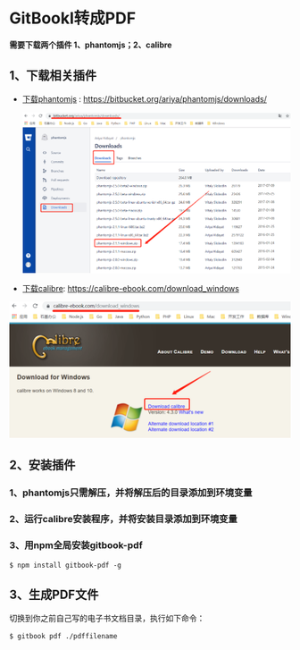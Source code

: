 # GitBookl转成PDF

**需要下载两个插件 1、phantomjs；2、calibre**
## 1、下载相关插件
 * [下载phantomjs](https://bitbucket.org/ariya/phantomjs/downloads/) : https://bitbucket.org/ariya/phantomjs/downloads/  

   ![download_phantomjs](src/img/download_phantomjs.png) 

 * [下载calibre](https://calibre-ebook.com/download_windows): https://calibre-ebook.com/download_windows    

  ![Download_calibre](src/img/Download_calibre.png)
## 2、安装插件
### 1、phantomjs只需解压，并将解压后的目录添加到环境变量
### 2、运行calibre安装程序，并将安装目录添加到环境变量
### 3、用npm全局安装gitbook-pdf
```
$ npm install gitbook-pdf -g
```
## 3、生成PDF文件
切换到你之前自己写的电子书文档目录，执行如下命令：
```
$ gitbook pdf ./pdffilename
```